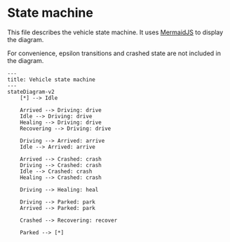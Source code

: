 # State machine

This file describes the vehicle state machine.
It uses [MermaidJS](https://mermaid.js.org/) to display the diagram.

For convenience, epsilon transitions and crashed state are not included in the diagram.

```mermaid
---
title: Vehicle state machine
---
stateDiagram-v2
    [*] --> Idle

    Arrived --> Driving: drive
    Idle --> Driving: drive
    Healing --> Driving: drive
    Recovering --> Driving: drive

    Driving --> Arrived: arrive
    Idle --> Arrived: arrive

    Arrived --> Crashed: crash
    Driving --> Crashed: crash
    Idle --> Crashed: crash
    Healing --> Crashed: crash

    Driving --> Healing: heal

    Driving --> Parked: park
    Arrived --> Parked: park
    
    Crashed --> Recovering: recover

    Parked --> [*]
```
